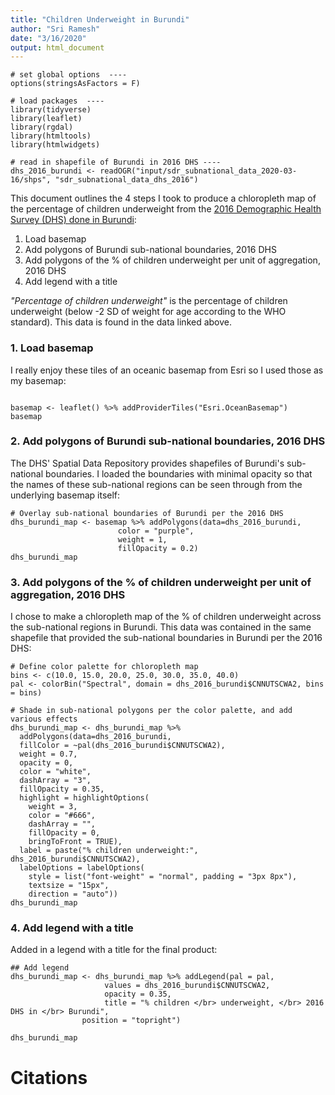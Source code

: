 ```yaml
---
title: "Children Underweight in Burundi"
author: "Sri Ramesh"
date: "3/16/2020"
output: html_document
---
```


```{r setup, include=F, eval=T, echo=F}
# set global options  ----
options(stringsAsFactors = F)

# load packages  ----
library(tidyverse)
library(leaflet)
library(rgdal)
library(htmltools)
library(htmlwidgets)

# read in shapefile of Burundi in 2016 DHS ----
dhs_2016_burundi <- readOGR("input/sdr_subnational_data_2020-03-16/shps", "sdr_subnational_data_dhs_2016")

```

This document outlines the 4 steps I took to produce a chloropleth map of the percentage of children underweight from the [2016 Demographic Health Survey (DHS) done in Burundi](https://spatialdata.dhsprogram.com/data/#/):

1. Load basemap
2. Add polygons of Burundi sub-national boundaries, 2016 DHS
3. Add polygons of the % of children underweight per unit of aggregation, 2016 DHS
4. Add legend with a title

*"Percentage of children underweight"* is the percentage of children underweight (below -2 SD of weight for age according to the WHO standard). This data is found in the data linked above.

### 1. Load basemap

I really enjoy these tiles of an oceanic basemap from Esri so I used those as my basemap:

```{r basemap, warning=F, message=F, echo=T}

basemap <- leaflet() %>% addProviderTiles("Esri.OceanBasemap")
basemap

```


### 2. Add polygons of Burundi sub-national boundaries, 2016 DHS

The DHS' Spatial Data Repository provides shapefiles of Burundi's sub-national boundaries. I loaded the boundaries with minimal opacity so that the names of these sub-national regions can be seen through from the underlying basemap itself:

```{r boundaries, warning=F, message=F, echo=T} 
# Overlay sub-national boundaries of Burundi per the 2016 DHS
dhs_burundi_map <- basemap %>% addPolygons(data=dhs_2016_burundi,
                        color = "purple",
                        weight = 1,
                        fillOpacity = 0.2)
dhs_burundi_map
```


### 3. Add polygons of the % of children underweight per unit of aggregation, 2016 DHS

I chose to make a chloropleth map of the % of children underweight across the sub-national regions in Burundi. This data was contained in the same shapefile that provided the sub-national boundaries in Burundi per the 2016 DHS:

```{r chloropleth, warning=F, message=F, echo=T} 
# Define color palette for chloropleth map
bins <- c(10.0, 15.0, 20.0, 25.0, 30.0, 35.0, 40.0)
pal <- colorBin("Spectral", domain = dhs_2016_burundi$CNNUTSCWA2, bins = bins)

# Shade in sub-national polygons per the color palette, and add various effects
dhs_burundi_map <- dhs_burundi_map %>%
  addPolygons(data=dhs_2016_burundi,
  fillColor = ~pal(dhs_2016_burundi$CNNUTSCWA2),
  weight = 0.7,
  opacity = 0,
  color = "white",
  dashArray = "3",
  fillOpacity = 0.35,
  highlight = highlightOptions(
    weight = 3,
    color = "#666",
    dashArray = "",
    fillOpacity = 0,
    bringToFront = TRUE),
  label = paste("% children underweight:", dhs_2016_burundi$CNNUTSCWA2),
  labelOptions = labelOptions(
    style = list("font-weight" = "normal", padding = "3px 8px"),
    textsize = "15px",
    direction = "auto"))
dhs_burundi_map

```




### 4. Add legend with a title

Added in a legend with a title for the final product:

```{r legend, warning=F, message=F, echo=T} 
## Add legend
dhs_burundi_map <- dhs_burundi_map %>% addLegend(pal = pal,
                     values = dhs_2016_burundi$CNNUTSCWA2,
                     opacity = 0.35,
                     title = "% children </br> underweight, </br> 2016 DHS in </br> Burundi",
                position = "topright")

dhs_burundi_map

```

# Citations
